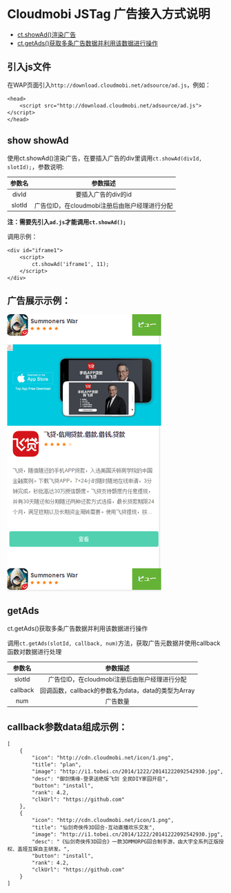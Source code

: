 Cloudmobi JSTag 广告接入方式说明
====

* [ct.showAd()渲染广告](#showAd)
* [ct.getAds()获取多条广告数据并利用该数据进行操作](#getAds)

引入js文件
----

在WAP页面引入`http://download.cloudmobi.net/adsource/ad.js`，例如：

```
<head>
    <script src="http://download.cloudmobi.net/adsource/ad.js"></script>
</head>   
```
<a name="showAd">show</a>
showAd
----

使用ct.showAd()渲染广告，在要插入广告的div里调用`ct.showAd(divId, slotId);`，参数说明:

| 参数名 | 参数描述 |
| :--: | :--: |
| divId | 要插入广告的div的id |
| slotId | 广告位ID，在cloudmobi注册后由账户经理进行分配 |

__注：需要先引入`ad.js`才能调用`ct.showAd();`__


调用示例：

```
<div id="iframe1">
    <script>
        ct.showAd('iframe1', 11);
    </script>
</div>
```

广告展示示例：
----

![img-cn](demo.cn.jpg)


getAds
----

ct.getAds()获取多条广告数据并利用该数据进行操作

调用`ct.getAds(slotId, callback, num)`方法，获取广告元数据并使用callback函数对数据进行处理

| 参数名 | 参数描述 |
| :--: | :--: |
| slotId | 广告位ID，在cloudmobi注册后由账户经理进行分配 |
| callback | 回调函数，callback的参数名为data，data的类型为Array |
| num | 广告数量 |

callback参数data组成示例：
----

```
[
	{ 
		"icon": "http://cdn.cloudmobi.net/icon/1.png",
        "title": "plan",
        "image": "http://i1.tobei.cn/2014/1222/20141222092542930.jpg",
        "desc": "御剑情缘-登录送绝版飞剑 全民DIY家园开启",
        "button": "install",
        "rank": 4.2,
	    "clkUrl": "https://github.com"
	},
	{ 
		"icon": "http://cdn.cloudmobi.net/icon/1.png",
        "title": "仙剑奇侠传3D回合-互动直播欢乐交友",
        "image": "http://i1.tobei.cn/2014/1222/20141222092542930.jpg",
        "desc": "《仙剑奇侠传3D回合》一款3DMMORPG回合制手游，由大宇全系列正版授权、盖娅互娱自主研发。",
        "button": "install",
        "rank": 4.2,
	    "clkUrl": "https://github.com"
	}
]
```

